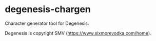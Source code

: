 # degenesis-chargen
Character generator tool for Degenesis.

Degenesis is copyright SMV (https://www.sixmorevodka.com/home). 
